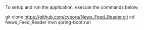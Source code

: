 To setup and run the application, execute the commands below;

git clone https://github.com/cybora/News_Feed_Reader.git
cd News_Feed_Reader
mvn spring-boot:run

